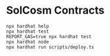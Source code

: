 # SolCosm Contracts

```shell
npx hardhat help
npx hardhat test
REPORT_GAS=true npx hardhat test
npx hardhat node
npx hardhat run scripts/deploy.ts
```
